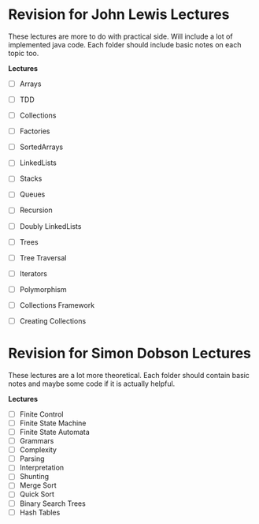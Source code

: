 # Revision for John Lewis Lectures

These lectures are more to do with practical side. Will include a lot of implemented java code.
Each folder should include basic notes on each topic too.

**Lectures**

- [ ] Arrays
- [ ] TDD
- [ ] Collections
- [ ] Factories
- [ ] SortedArrays
- [ ] LinkedLists
- [ ] Stacks
- [ ] Queues
- [ ] Recursion
- [ ] Doubly LinkedLists
- [ ] Trees
- [ ] Tree Traversal
- [ ] Iterators
- [ ] Polymorphism
- [ ] Collections Framework
- [ ] Creating Collections


# Revision for Simon Dobson Lectures

These lectures are a lot more theoretical. Each folder should contain basic notes and maybe some code if it is actually helpful.

**Lectures**

- [ ] Finite Control
- [ ] Finite State Machine
- [ ] Finite State Automata
- [ ] Grammars
- [ ] Complexity
- [ ] Parsing
- [ ] Interpretation
- [ ] Shunting
- [ ] Merge Sort
- [ ] Quick Sort
- [ ] Binary Search Trees
- [ ] Hash Tables
